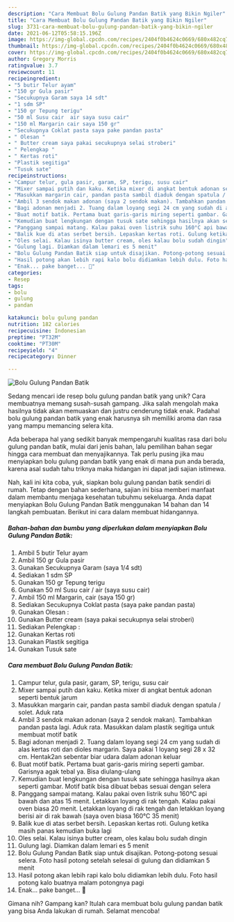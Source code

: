 ```yaml
---
description: "Cara Membuat Bolu Gulung Pandan Batik yang Bikin Ngiler"
title: "Cara Membuat Bolu Gulung Pandan Batik yang Bikin Ngiler"
slug: 3731-cara-membuat-bolu-gulung-pandan-batik-yang-bikin-ngiler
date: 2021-06-12T05:58:15.196Z
image: https://img-global.cpcdn.com/recipes/2404f0b4624c0669/680x482cq70/bolu-gulung-pandan-batik-foto-resep-utama.jpg
thumbnail: https://img-global.cpcdn.com/recipes/2404f0b4624c0669/680x482cq70/bolu-gulung-pandan-batik-foto-resep-utama.jpg
cover: https://img-global.cpcdn.com/recipes/2404f0b4624c0669/680x482cq70/bolu-gulung-pandan-batik-foto-resep-utama.jpg
author: Gregory Morris
ratingvalue: 3.7
reviewcount: 11
recipeingredient:
- "5 butir Telur ayam"
- "150 gr Gula pasir"
- "Secukupnya Garam saya 14 sdt"
- "1 sdm SP"
- "150 gr Tepung terigu"
- "50 ml Susu cair  air saya susu cair"
- "150 ml Margarin cair saya 150 gr"
- "Secukupnya Coklat pasta saya pake pandan pasta"
- " Olesan "
- " Butter cream saya pakai secukupnya selai stroberi"
- " Pelengkap "
- " Kertas roti"
- "Plastik segitiga"
- "Tusuk sate"
recipeinstructions:
- "Campur telur, gula pasir, garam, SP, terigu, susu cair"
- "Mixer sampai putih dan kaku. Ketika mixer di angkat bentuk adonan seperti bentuk jarum"
- "Masukkan margarin cair, pandan pasta sambil diaduk dengan spatula / solet. Aduk rata"
- "Ambil 3 sendok makan adonan (saya 2 sendok makan). Tambahkan pandan pasta lagi. Aduk rata. Masukkan dalam plastik segitiga untuk membuat motif batik"
- "Bagi adonan menjadi 2. Tuang dalam loyang segi 24 cm yang sudah di alas kertas roti dan dioles margarin. Saya pakai 1 loyang segi 28 x 32 cm. Hentak2an sebentar biar udara dalam adonan keluar"
- "Buat motif batik. Pertama buat garis-garis miring seperti gambar. Garisnya agak tebal ya. Bisa diulang-ulang"
- "Kemudian buat lengkungan dengan tusuk sate sehingga hasilnya akan seperti gambar. Motif batik bisa dibuat bebas sesuai dengan selera"
- "Panggang sampai matang. Kalau pakai oven listrik suhu 160°C api bawah dan atas 15 menit. Letakkan loyang di rak tengah. Kalau pakai oven biasa 20 menit. Letakkan loyang di rak tengah dan letakkan loyang berisi air di rak bawah (saya oven biasa 160°C 35 menit)"
- "Balik kue di atas serbet bersih. Lepaskan kertas roti. Gulung ketika masih panas kemudian buka lagi"
- "Oles selai. Kalau isinya butter cream, oles kalau bolu sudah dingin"
- "Gulung lagi. Diamkan dalam lemari es 5 menit"
- "Bolu Gulung Pandan Batik siap untuk disajikan. Potong-potong sesuai selera. Foto hasil potong setelah selesai di gulung dan didiamkan 5 menit"
- "Hasil potong akan lebih rapi kalo bolu didiamkan lebih dulu. Foto hasil potong kalo buatnya malam potongnya pagi"
- "Enak... pake banget... 🤤"
categories:
- Resep
tags:
- bolu
- gulung
- pandan

katakunci: bolu gulung pandan 
nutrition: 182 calories
recipecuisine: Indonesian
preptime: "PT32M"
cooktime: "PT30M"
recipeyield: "4"
recipecategory: Dinner

---
```



![Bolu Gulung Pandan Batik](https://img-global.cpcdn.com/recipes/2404f0b4624c0669/680x482cq70/bolu-gulung-pandan-batik-foto-resep-utama.jpg)

Sedang mencari ide resep bolu gulung pandan batik yang unik? Cara membuatnya memang susah-susah gampang. Jika salah mengolah maka hasilnya tidak akan memuaskan dan justru cenderung tidak enak. Padahal bolu gulung pandan batik yang enak harusnya sih memiliki aroma dan rasa yang mampu memancing selera kita.



Ada beberapa hal yang sedikit banyak mempengaruhi kualitas rasa dari bolu gulung pandan batik, mulai dari jenis bahan, lalu pemilihan bahan segar hingga cara membuat dan menyajikannya. Tak perlu pusing jika mau menyiapkan bolu gulung pandan batik yang enak di mana pun anda berada, karena asal sudah tahu triknya maka hidangan ini dapat jadi sajian istimewa.


Nah, kali ini kita coba, yuk, siapkan bolu gulung pandan batik sendiri di rumah. Tetap dengan bahan sederhana, sajian ini bisa memberi manfaat dalam membantu menjaga kesehatan tubuhmu sekeluarga. Anda dapat menyiapkan Bolu Gulung Pandan Batik menggunakan 14 bahan dan 14 langkah pembuatan. Berikut ini cara dalam membuat hidangannya.

<!--inarticleads1-->

##### Bahan-bahan dan bumbu yang diperlukan dalam menyiapkan Bolu Gulung Pandan Batik:

1. Ambil 5 butir Telur ayam
1. Ambil 150 gr Gula pasir
1. Gunakan Secukupnya Garam (saya 1/4 sdt)
1. Sediakan 1 sdm SP
1. Gunakan 150 gr Tepung terigu
1. Gunakan 50 ml Susu cair / air (saya susu cair)
1. Ambil 150 ml Margarin, cair (saya 150 gr)
1. Sediakan Secukupnya Coklat pasta (saya pake pandan pasta)
1. Gunakan  Olesan :
1. Gunakan  Butter cream (saya pakai secukupnya selai stroberi)
1. Sediakan  Pelengkap :
1. Gunakan  Kertas roti
1. Gunakan Plastik segitiga
1. Gunakan Tusuk sate




<!--inarticleads2-->

##### Cara membuat Bolu Gulung Pandan Batik:

1. Campur telur, gula pasir, garam, SP, terigu, susu cair
1. Mixer sampai putih dan kaku. Ketika mixer di angkat bentuk adonan seperti bentuk jarum
1. Masukkan margarin cair, pandan pasta sambil diaduk dengan spatula / solet. Aduk rata
1. Ambil 3 sendok makan adonan (saya 2 sendok makan). Tambahkan pandan pasta lagi. Aduk rata. Masukkan dalam plastik segitiga untuk membuat motif batik
1. Bagi adonan menjadi 2. Tuang dalam loyang segi 24 cm yang sudah di alas kertas roti dan dioles margarin. Saya pakai 1 loyang segi 28 x 32 cm. Hentak2an sebentar biar udara dalam adonan keluar
1. Buat motif batik. Pertama buat garis-garis miring seperti gambar. Garisnya agak tebal ya. Bisa diulang-ulang
1. Kemudian buat lengkungan dengan tusuk sate sehingga hasilnya akan seperti gambar. Motif batik bisa dibuat bebas sesuai dengan selera
1. Panggang sampai matang. Kalau pakai oven listrik suhu 160°C api bawah dan atas 15 menit. Letakkan loyang di rak tengah. Kalau pakai oven biasa 20 menit. Letakkan loyang di rak tengah dan letakkan loyang berisi air di rak bawah (saya oven biasa 160°C 35 menit)
1. Balik kue di atas serbet bersih. Lepaskan kertas roti. Gulung ketika masih panas kemudian buka lagi
1. Oles selai. Kalau isinya butter cream, oles kalau bolu sudah dingin
1. Gulung lagi. Diamkan dalam lemari es 5 menit
1. Bolu Gulung Pandan Batik siap untuk disajikan. Potong-potong sesuai selera. Foto hasil potong setelah selesai di gulung dan didiamkan 5 menit
1. Hasil potong akan lebih rapi kalo bolu didiamkan lebih dulu. Foto hasil potong kalo buatnya malam potongnya pagi
1. Enak... pake banget... 🤤




Gimana nih? Gampang kan? Itulah cara membuat bolu gulung pandan batik yang bisa Anda lakukan di rumah. Selamat mencoba!
